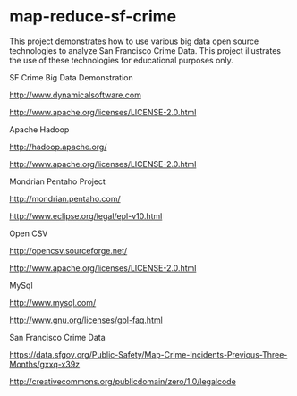 map-reduce-sf-crime
===================

This project demonstrates how to use various big data open source technologies to analyze San Francisco Crime Data. This project illustrates the use of these technologies for educational purposes only.

SF Crime Big Data Demonstration

http://www.dynamicalsoftware.com

http://www.apache.org/licenses/LICENSE-2.0.html

Apache Hadoop

http://hadoop.apache.org/

http://www.apache.org/licenses/LICENSE-2.0.html

Mondrian Pentaho Project

http://mondrian.pentaho.com/

http://www.eclipse.org/legal/epl-v10.html

Open CSV

http://opencsv.sourceforge.net/

http://www.apache.org/licenses/LICENSE-2.0.html

MySql

http://www.mysql.com/

http://www.gnu.org/licenses/gpl-faq.html

San Francisco Crime Data

https://data.sfgov.org/Public-Safety/Map-Crime-Incidents-Previous-Three-Months/gxxq-x39z

http://creativecommons.org/publicdomain/zero/1.0/legalcode